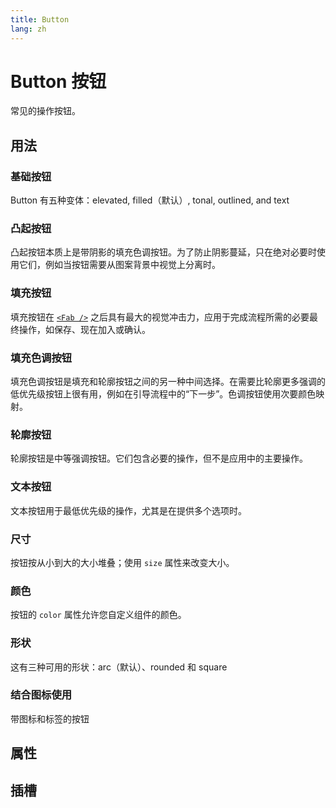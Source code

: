 ```yaml
---
title: Button
lang: zh
---
```


<script setup lang="ts">
  import props from "../../../example/button/description/zh-props.ts";
  import slots from "../../../example/button/description/zh-slots.ts";
</script>

# Button 按钮

常见的操作按钮。

## 用法

### 基础按钮

Button 有五种变体：elevated, filled（默认）, tonal, outlined, and text
<demo src="../../../example/button/basic.vue" preview="[6-10]" />

### 凸起按钮

凸起按钮本质上是带阴影的填充色调按钮。为了防止阴影蔓延，只在绝对必要时使用它们，例如当按钮需要从图案背景中视觉上分离时。
<demo src="../../../example/button/elevated.vue" preview="[2, 3]" />

### 填充按钮

填充按钮在 [`<Fab />`](./fba.md) 之后具有最大的视觉冲击力，应用于完成流程所需的必要最终操作，如保存、现在加入或确认。
<demo src="../../../example/button/filled.vue" preview="[2, 3]" />

### 填充色调按钮

填充色调按钮是填充和轮廓按钮之间的另一种中间选择。在需要比轮廓更多强调的低优先级按钮上很有用，例如在引导流程中的“下一步”。色调按钮使用次要颜色映射。
<demo src="../../../example/button/tonal.vue" preview="[2, 3]" />

### 轮廓按钮

轮廓按钮是中等强调按钮。它们包含必要的操作，但不是应用中的主要操作。
<demo src="../../../example/button/outlined.vue" preview="[2, 3]" />

### 文本按钮

文本按钮用于最低优先级的操作，尤其是在提供多个选项时。
<demo src="../../../example/button/text.vue" preview="[2, 3]" />

### 尺寸

按钮按从小到大的大小堆叠；使用 `size` 属性来改变大小。
<demo src="../../../example/button/sizes.vue" />

### 颜色

按钮的 `color` 属性允许您自定义组件的颜色。
<demo src="../../../example/button/color.vue" preview="[2-5]" />

### 形状

这有三种可用的形状：arc（默认）、rounded 和 square
<demo src="../../../example/button/shapes.vue" preview="[2-4]" />

### 结合图标使用

带图标和标签的按钮
<demo src="../../../example/button/icon.vue" preview="[7, 8]" />

## 属性

<table-block type="propsZh" :data="props" />


## 插槽

<table-block type="slotsZh" :data="slots" />
